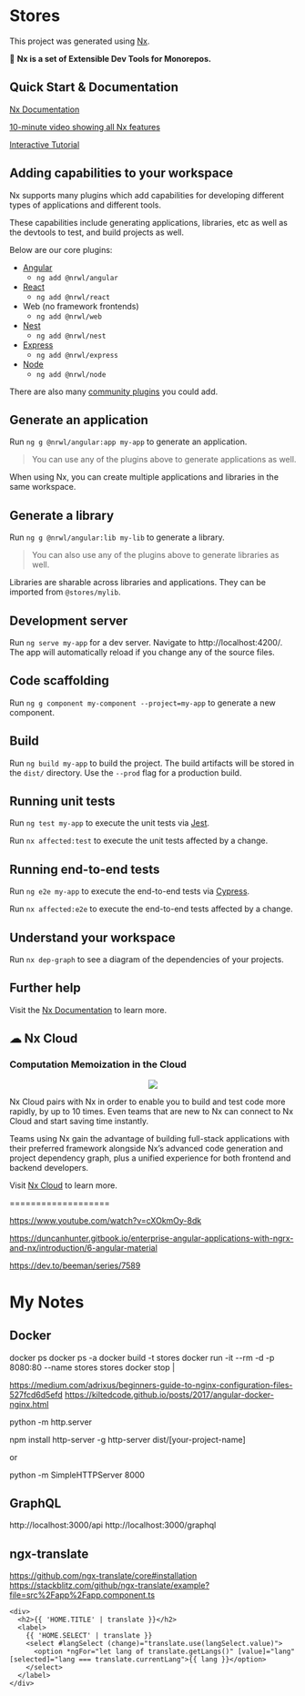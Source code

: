 # Stores

This project was generated using [Nx](https://nx.dev).

🔎 **Nx is a set of Extensible Dev Tools for Monorepos.**

## Quick Start & Documentation

[Nx Documentation](https://nx.dev/angular)

[10-minute video showing all Nx features](https://nx.dev/angular/getting-started/what-is-nx)

[Interactive Tutorial](https://nx.dev/angular/tutorial/01-create-application)

## Adding capabilities to your workspace

Nx supports many plugins which add capabilities for developing different types of applications and different tools.

These capabilities include generating applications, libraries, etc as well as the devtools to test, and build projects as well.

Below are our core plugins:

- [Angular](https://angular.io)
  - `ng add @nrwl/angular`
- [React](https://reactjs.org)
  - `ng add @nrwl/react`
- Web (no framework frontends)
  - `ng add @nrwl/web`
- [Nest](https://nestjs.com)
  - `ng add @nrwl/nest`
- [Express](https://expressjs.com)
  - `ng add @nrwl/express`
- [Node](https://nodejs.org)
  - `ng add @nrwl/node`

There are also many [community plugins](https://nx.dev/nx-community) you could add.

## Generate an application

Run `ng g @nrwl/angular:app my-app` to generate an application.

> You can use any of the plugins above to generate applications as well.

When using Nx, you can create multiple applications and libraries in the same workspace.

## Generate a library

Run `ng g @nrwl/angular:lib my-lib` to generate a library.

> You can also use any of the plugins above to generate libraries as well.

Libraries are sharable across libraries and applications. They can be imported from `@stores/mylib`.

## Development server

Run `ng serve my-app` for a dev server. Navigate to http://localhost:4200/. The app will automatically reload if you change any of the source files.

## Code scaffolding

Run `ng g component my-component --project=my-app` to generate a new component.

## Build

Run `ng build my-app` to build the project. The build artifacts will be stored in the `dist/` directory. Use the `--prod` flag for a production build.

## Running unit tests

Run `ng test my-app` to execute the unit tests via [Jest](https://jestjs.io).

Run `nx affected:test` to execute the unit tests affected by a change.

## Running end-to-end tests

Run `ng e2e my-app` to execute the end-to-end tests via [Cypress](https://www.cypress.io).

Run `nx affected:e2e` to execute the end-to-end tests affected by a change.

## Understand your workspace

Run `nx dep-graph` to see a diagram of the dependencies of your projects.

## Further help

Visit the [Nx Documentation](https://nx.dev/angular) to learn more.

## ☁ Nx Cloud

### Computation Memoization in the Cloud

<p align="center"><img src="https://raw.githubusercontent.com/nrwl/nx/master/images/nx-cloud-card.png"></p>

Nx Cloud pairs with Nx in order to enable you to build and test code more rapidly, by up to 10 times. Even teams that are new to Nx can connect to Nx Cloud and start saving time instantly.

Teams using Nx gain the advantage of building full-stack applications with their preferred framework alongside Nx’s advanced code generation and project dependency graph, plus a unified experience for both frontend and backend developers.

Visit [Nx Cloud](https://nx.app/) to learn more.

===================

https://www.youtube.com/watch?v=cXOkmOy-8dk

https://duncanhunter.gitbook.io/enterprise-angular-applications-with-ngrx-and-nx/introduction/6-angular-material

https://dev.to/beeman/series/7589

# My Notes

## Docker

docker ps
docker ps -a
docker build -t stores
docker run -it --rm -d -p 8080:80 --name stores stores
docker stop <containerid> | <name>

https://medium.com/adrixus/beginners-guide-to-nginx-configuration-files-527fcd6d5efd
https://kiltedcode.github.io/posts/2017/angular-docker-nginx.html

python -m http.server

npm install http-server -g
http-server dist/[your-project-name]

or

python -m SimpleHTTPServer 8000

## GraphQL

http://localhost:3000/api
http://localhost:3000/graphql

## ngx-translate

https://github.com/ngx-translate/core#installation
https://stackblitz.com/github/ngx-translate/example?file=src%2Fapp%2Fapp.component.ts

    <div>
      <h2>{{ 'HOME.TITLE' | translate }}</h2>
      <label>
        {{ 'HOME.SELECT' | translate }}
        <select #langSelect (change)="translate.use(langSelect.value)">
          <option *ngFor="let lang of translate.getLangs()" [value]="lang" [selected]="lang === translate.currentLang">{{ lang }}</option>
        </select>
      </label>
    </div>

